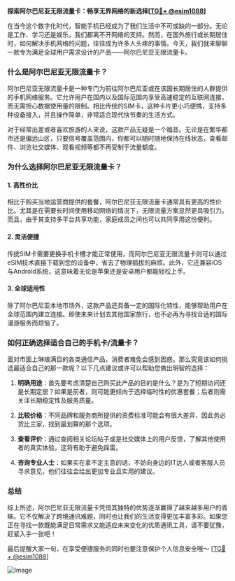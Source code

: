 **探索阿尔巴尼亚无限流量卡：畅享无界网络的新选择[[TG💪+ @esim1088](https://t.me/s/esim1088)]**

在当今这个数字化时代，智能手机已经成为了我们生活中不可或缺的一部分。无论是工作、学习还是娱乐，我们都离不开网络的支持。然而，在国外旅行或长期居住时，如何解决手机网络的问题，往往成为许多人头疼的事情。今天，我们就来聊聊一款专为满足全球用户需求设计的产品——阿尔巴尼亚无限流量卡。

### 什么是阿尔巴尼亚无限流量卡？

阿尔巴尼亚无限流量卡是一种专门为前往阿尔巴尼亚或在该国长期居住的人群提供的手机网络服务。它允许用户在国内以及国际范围内享受高速稳定的互联网连接，而无需担心数据使用量的限制。相比传统的SIM卡，这种卡片更小巧便携，支持多种设备接入，并且操作简单，非常适合现代快节奏的生活方式。

对于经常出差或者喜欢旅游的人来说，这款产品无疑是一个福音。无论是在繁华都市还是偏远山区，只要信号覆盖范围内，你都可以随时随地保持在线状态，查看邮件、浏览社交媒体、观看视频等都不再受制于流量额度。

### 为什么选择阿尔巴尼亚无限流量卡？

#### 1. 高性价比
相比于购买当地运营商提供的套餐，阿尔巴尼亚无限流量卡通常具有更高的性价比。尤其是在需要长时间使用移动网络的情况下，无限流量方案显然更具吸引力。而且，由于其支持多平台共享功能，家庭成员之间也可以共同享用这份便利。

#### 2. 灵活便捷
传统SIM卡需要更换手机卡槽才能正常使用，而阿尔巴尼亚无限流量卡则可以通过eSIM技术直接下载到您的设备中，省去了物理插拔的麻烦。此外，它还兼容iOS与Android系统，这意味着无论是苹果还是安卓用户都能轻松上手。

#### 3. 全球适用性
除了阿尔巴尼亚本地市场外，这款产品还具备一定的国际化特性，能够帮助用户在全球范围内建立连接。即使未来计划去其他国家旅行，也不必再为寻找合适的国际漫游服务而烦恼了。

### 如何正确选择适合自己的手机卡/流量卡？

面对市面上琳琅满目的各类通信产品，消费者难免会感到困惑。那么究竟该如何挑选最适合自己的那一款呢？以下几点建议或许可以帮助您做出明智的选择：

1. **明确用途**：首先要考虑清楚自己购买此产品的目的是什么？是为了短期访问还是长期定居？如果是前者，则可能更倾向于选择临时性的优惠套餐；后者则需关注长期稳定性及服务质量。
   
2. **比较价格**：不同品牌和服务商所提供的资费标准可能会有很大差异，因此务必货比三家，找到最划算的那个选项。
   
3. **查看评价**：通过查阅相关论坛帖子或是社交媒体上的用户反馈，了解其他使用者的真实体验，这将有助于避免踩雷。
   
4. **咨询专业人士**：如果实在拿不定主意的话，不妨向身边的IT达人或者客服人员寻求意见，他们往往会给出更加专业且实用的建议。

### 总结

综上所述，阿尔巴尼亚无限流量卡凭借其独特的优势逐渐赢得了越来越多用户的青睐。它不仅解决了跨境通讯难题，同时也让我们的生活变得更加丰富多彩。如果您正在寻找一款既能满足日常需求又能适应未来变化的优质通讯工具，请不要犹豫，赶紧入手一张吧！

最后提醒大家一句，在享受便捷服务的同时也要注意保护个人信息安全哦～ [[TG💪+ @esim1088](https://t.me/s/esim1088)]

![Image](https://i.postimg.cc/4NQfJmqS/Snipaste-2025-05-13-00-14-12.png)